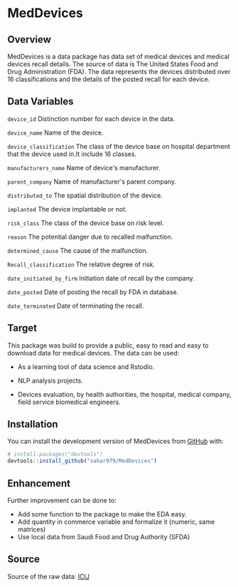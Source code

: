 
# MedDevices


<!-- badges: start -->
<!-- badges: end -->
## Overview
MedDevices is a data package has data set of medical devices and medical devices recall details. The source of data is The United States Food and Drug Administration (FDA). The data represents the devices distributed over 16 classifications and the details of the posted recall for each device.

## Data Variables

`device_id` Distinction number for each device in the data.

`device_name` Name of the device.

`device_classification` The class of the device base on hospital department that the device used in.It include 16 classes.

`manufacturers_name` Name of device's manufacturer.

`parent_company` Name of manufacturer's parent company.

`distributed_to` The spatial distribution of the device.

`implanted` The device implantable or not. 

`risk_class` The class of the device base on risk level.

`reason` The potential danger due to recalled malfunction.

`determined_cause` The cause of the malfunction.

`Recall_classification` The relative degree of risk.

`date_initiated_by_firm` Initiation date of recall by the company.

`date_posted` Date of posting the recall by FDA in database.

`date_terminated` Date of terminating the recall.

## Target

This package was build to provide a public, easy to read and easy to download data for medical devices. 
The data can be used:

- As a learning tool of data science and Rstodio.

- NLP analysis projects.

- Devices evaluation, by health authorities, the hospital, medical company, field service biomedical engineers. 

## Installation

You can install the development version of MedDevices from [GitHub](https://github.com/sahar979/MedDevices) with:

``` r
# install.packages("devtools")
devtools::install_github("sahar979/MedDevices")
```
## Enhancement

Further improvement can be done to:
- Add some function to the package to make the EDA easy.
- Add quantity in commerce variable and formalize it (numeric, same matrices)
- Use local data from Saudi Food and Drug Authority (SFDA)

## Source

Source of the raw data: [ICIJ](https://medicaldevices.icij.org/p/download)
